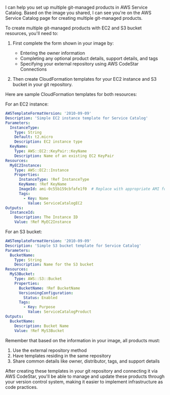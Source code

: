 I can help you set up multiple git-managed products in AWS Service Catalog. Based on the image you shared, I can see you're on the AWS Service Catalog page for creating multiple git-managed products.

To create multiple git-managed products with EC2 and S3 bucket resources, you'll need to:

1. First complete the form shown in your image by:
   - Entering the owner information
   - Completing any optional product details, support details, and tags
   - Specifying your external repository using AWS CodeStar Connections

2. Then create CloudFormation templates for your EC2 instance and S3 bucket in your git repository.

Here are sample CloudFormation templates for both resources:

For an EC2 instance:
```yaml
AWSTemplateFormatVersion: '2010-09-09'
Description: 'Simple EC2 instance template for Service Catalog'
Parameters:
  InstanceType:
    Type: String
    Default: t2.micro
    Description: EC2 instance type
  KeyName:
    Type: AWS::EC2::KeyPair::KeyName
    Description: Name of an existing EC2 KeyPair
Resources:
  MyEC2Instance:
    Type: AWS::EC2::Instance
    Properties:
      InstanceType: !Ref InstanceType
      KeyName: !Ref KeyName
      ImageId: ami-0c55b159cbfafe1f0  # Replace with appropriate AMI for your region
      Tags:
        - Key: Name
          Value: ServiceCatalogEC2
Outputs:
  InstanceId:
    Description: The Instance ID
    Value: !Ref MyEC2Instance
```

For an S3 bucket:
```yaml
AWSTemplateFormatVersion: '2010-09-09'
Description: 'Simple S3 bucket template for Service Catalog'
Parameters:
  BucketName:
    Type: String
    Description: Name for the S3 bucket
Resources:
  MyS3Bucket:
    Type: AWS::S3::Bucket
    Properties:
      BucketName: !Ref BucketName
      VersioningConfiguration:
        Status: Enabled
      Tags:
        - Key: Purpose
          Value: ServiceCatalogProduct
Outputs:
  BucketName:
    Description: Bucket Name
    Value: !Ref MyS3Bucket
```

Remember that based on the information in your image, all products must:
1. Use the external repository method
2. Have templates residing in the same repository
3. Share common details like owner, distributor, tags, and support details

After creating these templates in your git repository and connecting it via AWS CodeStar, you'll be able to manage and update these products through your version control system, making it easier to implement infrastructure as code practices.